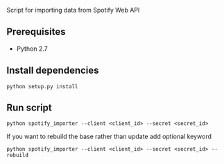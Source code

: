 Script for importing data from Spotify Web API

## Prerequisites

* Python 2.7

## Install dependencies

```
python setup.py install
```

## Run script

```
python spotify_importer --client <client_id> --secret <secret_id>
```

If you want to rebuild the base rather than update add optional keyword

```
python spotify_importer --client <client_id> --secret <secret_id> --rebuild
```